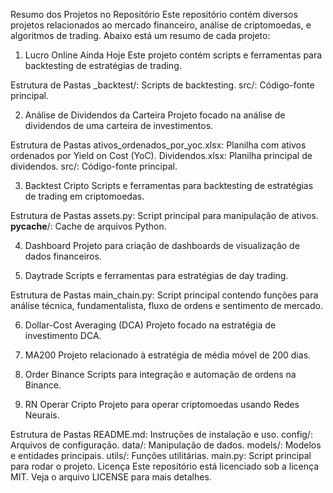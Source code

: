 Resumo dos Projetos no Repositório
Este repositório contém diversos projetos relacionados ao mercado financeiro, análise de criptomoedas, e algoritmos de trading. Abaixo está um resumo de cada projeto:

1. Lucro Online Ainda Hoje
Este projeto contém scripts e ferramentas para backtesting de estratégias de trading.

Estrutura de Pastas
_backtest/: Scripts de backtesting.
src/: Código-fonte principal.

2. Análise de Dividendos da Carteira
Projeto focado na análise de dividendos de uma carteira de investimentos.

Estrutura de Pastas
ativos_ordenados_por_yoc.xlsx: Planilha com ativos ordenados por Yield on Cost (YoC).
Dividendos.xlsx: Planilha principal de dividendos.
src/: Código-fonte principal.

3. Backtest Cripto
Scripts e ferramentas para backtesting de estratégias de trading em criptomoedas.

Estrutura de Pastas
assets.py: Script principal para manipulação de ativos.
__pycache__/: Cache de arquivos Python.

4. Dashboard
Projeto para criação de dashboards de visualização de dados financeiros.

5. Daytrade
Scripts e ferramentas para estratégias de day trading.

Estrutura de Pastas
main_chain.py: Script principal contendo funções para análise técnica, fundamentalista, fluxo de ordens e sentimento de mercado.

6. Dollar-Cost Averaging (DCA)
Projeto focado na estratégia de investimento DCA.

7. MA200
Projeto relacionado à estratégia de média móvel de 200 dias.

8. Order Binance
Scripts para integração e automação de ordens na Binance.

9. RN Operar Cripto
Projeto para operar criptomoedas usando Redes Neurais.

Estrutura de Pastas
README.md: Instruções de instalação e uso.
config/: Arquivos de configuração.
data/: Manipulação de dados.
models/: Modelos e entidades principais.
utils/: Funções utilitárias.
main.py: Script principal para rodar o projeto.
Licença
Este repositório está licenciado sob a licença MIT. Veja o arquivo LICENSE para mais detalhes.